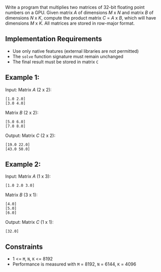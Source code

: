 Write a program that multiplies two matrices of 32-bit floating point numbers on a GPU. Given matrix *A* of dimensions *M* x *N* and matrix *B* of dimensions *N* x *K*, compute the product matrix *C* = *A* x *B*, which will have dimensions *M* x *K*. All matrices are stored in row-major format.

## Implementation Requirements

* Use only native features (external libraries are not permitted)
* The `solve` function signature must remain unchanged
* The final result must be stored in matrix `C`

## Example 1:

Input:
Matrix *A* (2 x 2):

    [1.0 2.0]
    [3.0 4.0]

Matrix *B* (2 x 2):

    [5.0 6.0]
    [7.0 8.0]

Output:
Matrix *C* (2 x 2):

    [19.0 22.0]
    [43.0 50.0]

## Example 2:

Input:
Matrix *A* (1 x 3):

    [1.0 2.0 3.0]

Matrix *B* (3 x 1):

    [4.0]
    [5.0]
    [6.0]

Output:
Matrix *C* (1 x 1):

    [32.0]

## Constraints

* 1 <= `M`, `N`, `K` <= 8192
* Performance is measured with `M` = 8192, `N` = 6144, `K` = 4096